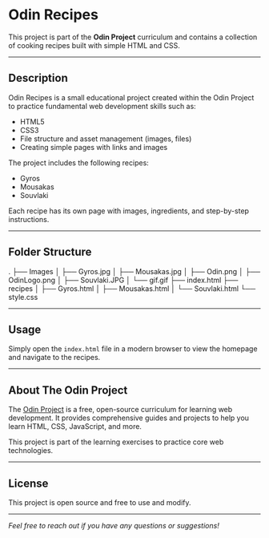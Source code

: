 # Odin Recipes

This project is part of the **Odin Project** curriculum and contains a collection of cooking recipes built with simple HTML and CSS.

---

## Description

Odin Recipes is a small educational project created within the Odin Project to practice fundamental web development skills such as:

- HTML5  
- CSS3  
- File structure and asset management (images, files)  
- Creating simple pages with links and images  

The project includes the following recipes:

- Gyros  
- Mousakas  
- Souvlaki  

Each recipe has its own page with images, ingredients, and step-by-step instructions.

---

## Folder Structure

.
├── Images
│ ├── Gyros.jpg
│ ├── Mousakas.jpg
│ ├── Odin.png
│ ├── OdinLogo.png
│ ├── Souvlaki.JPG
│ └── gif.gif
├── index.html
├── recipes
│ ├── Gyros.html
│ ├── Mousakas.html
│ └── Souvlaki.html
└── style.css



---

## Usage

Simply open the `index.html` file in a modern browser to view the homepage and navigate to the recipes.

---

## About The Odin Project

The [Odin Project](https://www.theodinproject.com/) is a free, open-source curriculum for learning web development. It provides comprehensive guides and projects to help you learn HTML, CSS, JavaScript, and more.

This project is part of the learning exercises to practice core web technologies.

---

## License

This project is open source and free to use and modify.

---

*Feel free to reach out if you have any questions or suggestions!*


